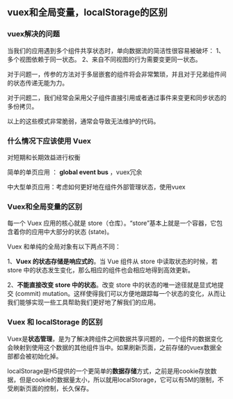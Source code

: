 ## vuex和全局变量，localStorage的区别

### vuex解决的问题

当我们的应用遇到多个组件共享状态时，单向数据流的简洁性很容易被破坏：
1、多个视图依赖于同一状态。
2、来自不同视图的行为需要变更同一状态。

对于问题一，传参的方法对于多层嵌套的组件将会非常繁琐，并且对于兄弟组件间的状态传递无能为力。

对于问题二，我们经常会采用父子组件直接引用或者通过事件来变更和同步状态的多份拷贝。

以上的这些模式非常脆弱，通常会导致无法维护的代码。



### 什么情况下应该使用 Vuex

对短期和长期效益进行权衡

简单的单页应用 ： **global event bus** ，vuex冗余

中大型单页应用：考虑如何更好地在组件外部管理状态，使用vuex



### Vuex和全局变量的区别

每一个 Vuex 应用的核心就是 store（仓库）。“store”基本上就是一个容器，它包含着你的应用中大部分的状态 (state)。

Vuex 和单纯的全局对象有以下两点不同：

1、**Vuex 的状态存储是响应式的**。当 Vue 组件从 store 中读取状态的时候，若 store 中的状态发生变化，那么相应的组件也会相应地得到高效更新。

2、**不能直接改变 store 中的状态**。改变 store 中的状态的唯一途径就是显式地提交 (commit) mutation。这样使得我们可以方便地跟踪每一个状态的变化，从而让我们能够实现一些工具帮助我们更好地了解我们的应用。



### Vuex 和 localStorage 的区别

Vuex是**状态管理**，是为了解决跨组件之间数据共享问题的，一个组件的数据变化会映射到使用这个数据的其他组件当中。如果刷新页面，之前存储的vuex数据全部都会被初始化掉。

localStorage是H5提供的一个更简单的**数据存储**方式，之前是用cookie存放数据，但是cookie的数据量太小，所以就用localStorage，它可以有5M的限制，不受刷新页面的控制，长久保存。
